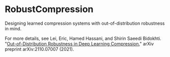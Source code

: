 # RobustCompression
Designing learned compression systems with out-of-distribution robustness in mind. 

For more details, see
Lei, Eric, Hamed Hassani, and Shirin Saeedi Bidokhti. "[Out-of-Distribution Robustness in Deep Learning Compression.](https://arxiv.org/abs/2110.07007)" arXiv preprint arXiv:2110.07007 (2021).
